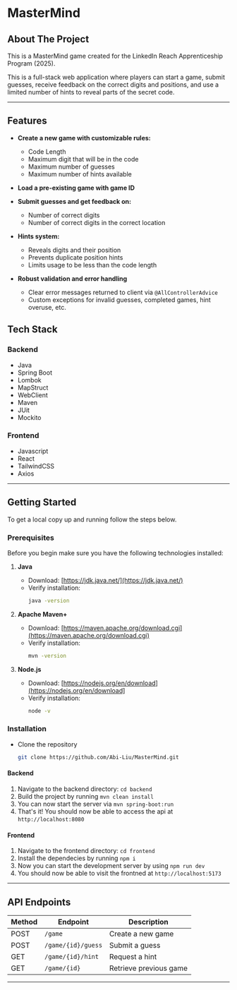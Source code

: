 # MasterMind

## About The Project

This is a MasterMind game created for the LinkedIn Reach Apprenticeship Program (2025).

This is a full-stack web application where players can start a game, submit guesses, receive feedback on the correct digits and positions, and use a limited number of hints to reveal parts of the secret code.

---

## Features

* **Create a new game with customizable rules:**
  * Code Length
  * Maximum digit that will be in the code
  * Maximum number of guesses
  * Maximum number of hints available

* **Load a pre-existing game with game ID**
 
* **Submit guesses and get feedback on:**
  * Number of correct digits
  * Number of correct digits in the correct location

* **Hints system:**
  * Reveals digits and their position
  * Prevents duplicate position hints
  * Limits usage to be less than the code length
 
* **Robust validation and error handling**
  * Clear error messages returned to client via `@AllControllerAdvice`
  * Custom exceptions for invalid guesses, completed games, hint overuse, etc.
 
## Tech Stack
### Backend
- Java
- Spring Boot
- Lombok
- MapStruct
- WebClient
- Maven
- JUit
- Mockito

### Frontend
- Javascript
- React
- TailwindCSS
- Axios

---

## Getting Started
To get a local copy up and running follow the steps below.

### Prerequisites
Before you begin make sure you have the following technologies installed:

1. **Java**  
   - Download: [https://jdk.java.net/](https://jdk.java.net/)  
   - Verify installation:  
     ```bash
     java -version
     ```

2. **Apache Maven+**  
   - Download: [https://maven.apache.org/download.cgi](https://maven.apache.org/download.cgi)  
   - Verify installation:  
     ```bash
     mvn -version
     ```

3. **Node.js**
   - Download: [https://nodejs.org/en/download](https://nodejs.org/en/download]
   - Verify installation:
     ```bash
     node -v
     ```
     

### Installation
- Clone the repository
   ```bash
   git clone https://github.com/Abi-Liu/MasterMind.git
   ```
#### **Backend**
1. Navigate to the backend directory: `cd backend`
2. Build the project by running `mvn clean install`
3. You can now start the server via `mvn spring-boot:run`
4. That's it! You should now be able to access the api at `http://localhost:8080`

#### **Frontend**
1. Navigate to the frontend directory: `cd frontend`
2. Install the dependecies by running `npm i`
3. Now you can start the development server by using `npm run dev`
4. You should now be able to visit the frontned at `http://localhost:5173`

---

## API Endpoints

| Method | Endpoint                  | Description                       |
|--------|---------------------------|-----------------------------------|
| POST   | `/game`                   | Create a new game                 |
| POST   | `/game/{id}/guess`        | Submit a guess                    |
| GET    | `/game/{id}/hint`         | Request a hint                    |
| GET    | `/game/{id}`              | Retrieve previous game            |

---
  
